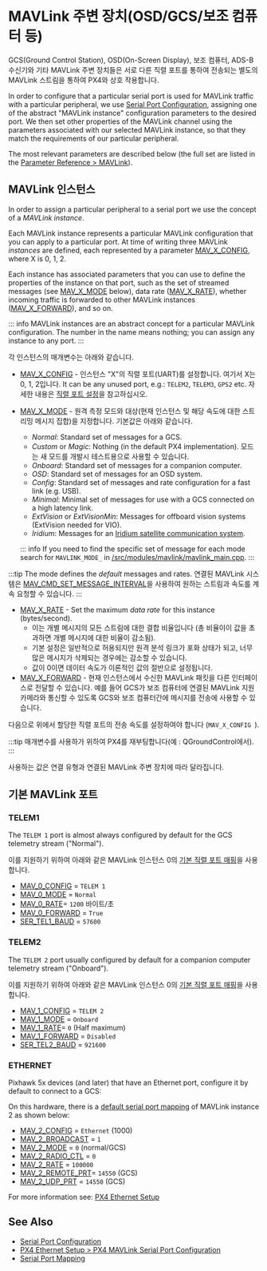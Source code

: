 # MAVLink 주변 장치(OSD/GCS/보조 컴퓨터 등)

GCS(Ground Control Station), OSD(On-Screen Display), 보조 컴퓨터, ADS-B 수신기와 기타 MAVLink 주변 장치들은 서로 다른 직렬 포트를 통하여 전송되는 별도의 MAVLink 스트림을 통하여 PX4와 상호 작용합니다.

In order to configure that a particular serial port is used for MAVLink traffic with a particular peripheral, we use [Serial Port Configuration](../peripherals/serial_configuration.md), assigning one of the abstract "MAVLink instance" configuration parameters to the desired port. We then set other properties of the MAVLink channel using the parameters associated with our selected MAVLink instance, so that they match the requirements of our particular peripheral.

The most relevant parameters are described below (the full set are listed in the [Parameter Reference > MAVLink](../advanced_config/parameter_reference.md#mavlink)).

## MAVLink 인스턴스

In order to assign a particular peripheral to a serial port we use the concept of a _MAVLink instance_.

Each MAVLink instance represents a particular MAVLink configuration that you can apply to a particular port. At time of writing three MAVLink _instances_ are defined, each represented by a parameter [MAV_X_CONFIG](#MAV_X_CONFIG), where X is 0, 1, 2.

Each instance has associated parameters that you can use to define the properties of the instance on that port, such as the set of streamed messages (see [MAV_X_MODE](#MAV_X_MODE) below), data rate ([MAV_X_RATE](#MAV_X_RATE)), whether incoming traffic is forwarded to other MAVLink instances ([MAV_X_FORWARD](#MAV_X_FORWARD)), and so on.

::: info
MAVLink instances are an abstract concept for a particular MAVLink configuration.
The number in the name means nothing; you can assign any instance to any port.
:::

각 인스턴스의 매개변수는 아래와 같습니다.

- <a id="MAV_X_CONFIG"></a>[MAV_X_CONFIG](../advanced_config/parameter_reference.md#MAV_0_CONFIG) - 인스턴스 "X"의 직렬 포트(UART)를 설정합니다. 여기서 X는 0, 1, 2입니다. It can be any unused port, e.g.: `TELEM2`, `TELEM3`, `GPS2` etc. 자세한 내용은 [직렬 포트 설정](../peripherals/serial_configuration.md)을 참고하십시오.
- <a id="MAV_X_MODE"></a>[MAV_X_MODE](../advanced_config/parameter_reference.md#MAV_0_MODE) - 원격 측정 모드와 대상(현재 인스턴스 및 해당 속도에 대한 스트리밍 메시지 집합)을 지정합니다. 기본값은 아래와 같습니다.

  - _Normal_: Standard set of messages for a GCS.
  - _Custom_ or _Magic_: Nothing (in the default PX4 implementation). 모드는 새 모드를 개발시 테스트용으로 사용할 수 있습니다.
  - _Onboard_: Standard set of messages for a companion computer.
  - _OSD_: Standard set of messages for an OSD system.
  - _Config_: Standard set of messages and rate configuration for a fast link (e.g. USB).
  - _Minimal_: Minimal set of messages for use with a GCS connected on a high latency link.
  - _ExtVision_ or _ExtVisionMin_: Messages for offboard vision systems (ExtVision needed for VIO).
  - _Iridium_: Messages for an [Iridium satellite communication system](../advanced_features/satcom_roadblock.md).

  ::: info If you need to find the specific set of message for each mode search for `MAVLINK_MODE_` in [/src/modules/mavlink/mavlink_main.cpp](https://github.com/PX4/PX4-Autopilot/blob/main/src/modules/mavlink/mavlink_main.cpp).
:::

:::tip
The mode defines the _default_ messages and rates. 연결된 MAVLink 시스템은 [MAV_CMD_SET_MESSAGE_INTERVAL](https://mavlink.io/en/messages/common.html#MAV_CMD_SET_MESSAGE_INTERVAL)을 사용하여 원하는 스트림과 속도를 계속 요청할 수 있습니다.
:::

- <a id="MAV_X_RATE"></a>[MAV_X_RATE](../advanced_config/parameter_reference.md#MAV_0_MODE) - Set the maximum _data rate_ for this instance (bytes/second).
  - 이는 개별 메시지의 모든 스트림에 대한 결합 비율입니다 (총 비율이이 값을 초과하면 개별 메시지에 대한 비율이 감소됨).
  - 기본 설정은 일반적으로 허용되지만 원격 분석 링크가 포화 상태가 되고, 너무 많은 메시지가 삭제되는 경우에는 감소할 수 있습니다.
  - 값이 0이면 데이터 속도가 이론적인 값의 절반으로 설정됩니다.
- <a id="MAV_X_FORWARD"></a>[MAV_X_FORWARD](../advanced_config/parameter_reference.md#MAV_0_FORWARD) - 현재 인스턴스에서 수신한 MAVLink 패킷을 다른 인터페이스로 전달할 수 있습니다. 예를 들어 GCS가 보조 컴퓨터에 연결된 MAVLink 지원 카메라와 통신할 수 있도록 GCS와 보조 컴퓨터간에 메시지를 전송에 사용할 수 있습니다.

다음으로 위에서 할당한 직렬 포트의 전송 속도를 설정하여야 합니다 (`MAV_X_CONFIG `).

:::tip
매개변수를 사용하가 위하여 PX4를 재부팅합니다(예 : QGroundControl에서).
:::

사용하는 값은 연결 유형과 연결된 MAVLink 주변 장치에 따라 달라집니다.

<a id="default_ports"></a>

## 기본 MAVLink 포트

### TELEM1

The `TELEM 1` port is almost always configured by default for the GCS telemetry stream ("Normal").

이를 지원하기 위하여 아래와 같은 MAVLink 인스턴스 0의 [기본 직렬 포트 매핑](../peripherals/serial_configuration.md#default_port_mapping)을 사용합니다.

- [MAV_0_CONFIG](../advanced_config/parameter_reference.md#MAV_0_CONFIG) = `TELEM 1`
- [MAV_0_MODE](../advanced_config/parameter_reference.md#MAV_0_MODE) = `Normal`
- [MAV_0_RATE](../advanced_config/parameter_reference.md#MAV_0_RATE)= `1200` 바이트/초
- [MAV_0_FORWARD](../advanced_config/parameter_reference.md#MAV_0_FORWARD) = `True`
- [SER_TEL1_BAUD](../advanced_config/parameter_reference.md#SER_TEL1_BAUD) = `57600`

### TELEM2

The `TELEM 2` port usually configured by default for a companion computer telemetry stream ("Onboard").

이를 지원하기 위하여 아래와 같은 MAVLink 인스턴스 0의 [기본 직렬 포트 매핑](../peripherals/serial_configuration.md#default_port_mapping)을 사용합니다.

- [MAV_1_CONFIG](../advanced_config/parameter_reference.md#MAV_0_CONFIG) = `TELEM 2`
- [MAV_1_MODE](../advanced_config/parameter_reference.md#MAV_0_MODE) = `Onboard`
- [MAV_1_RATE](../advanced_config/parameter_reference.md#MAV_0_RATE)= `0` (Half maximum)
- [MAV_1_FORWARD](../advanced_config/parameter_reference.md#MAV_0_FORWARD) = `Disabled`
- [SER_TEL2_BAUD](../advanced_config/parameter_reference.md#SER_TEL2_BAUD) = `921600`

### ETHERNET

Pixhawk 5x devices (and later) that have an Ethernet port, configure it by default to connect to a GCS:

On this hardware, there is a [default serial port mapping](../peripherals/serial_configuration.md#default_port_mapping) of MAVLink instance 2 as shown below:

- [MAV_2_CONFIG](../advanced_config/parameter_reference.md#MAV_2_CONFIG) = `Ethernet` (1000)
- [MAV_2_BROADCAST](../advanced_config/parameter_reference.md#MAV_2_BROADCAST) = `1`
- [MAV_2_MODE](../advanced_config/parameter_reference.md#MAV_2_MODE) = `0` (normal/GCS)
- [MAV_2_RADIO_CTL](../advanced_config/parameter_reference.md#MAV_2_RADIO_CTL) = `0`
- [MAV_2_RATE](../advanced_config/parameter_reference.md#MAV_2_RATE) = `100000`
- [MAV_2_REMOTE_PRT](../advanced_config/parameter_reference.md#MAV_2_REMOTE_PRT)= `14550` (GCS)
- [MAV_2_UDP_PRT](../advanced_config/parameter_reference.md#MAV_2_UDP_PRT) = `14550` (GCS)

For more information see: [PX4 Ethernet Setup](../advanced_config/ethernet_setup.md)

## See Also

- [Serial Port Configuration](../peripherals/serial_configuration.md)
- [PX4 Ethernet Setup > PX4 MAVLink Serial Port Configuration](../advanced_config/ethernet_setup.md#px4-mavlink-serial-port-configuration)
- [Serial Port Mapping](../hardware/serial_port_mapping.md)
